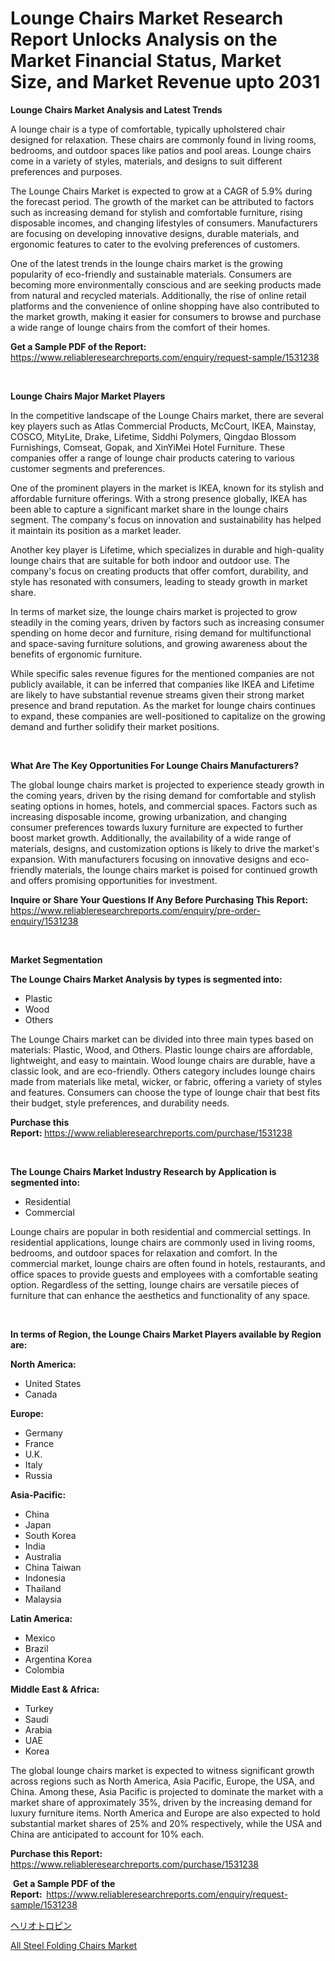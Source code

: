 <p><h1>Lounge Chairs Market Research Report Unlocks Analysis on the Market Financial Status, Market Size, and Market Revenue upto 2031</h1></p><p><strong>Lounge Chairs Market Analysis and Latest Trends</strong></p>
<p><p>A lounge chair is a type of comfortable, typically upholstered chair designed for relaxation. These chairs are commonly found in living rooms, bedrooms, and outdoor spaces like patios and pool areas. Lounge chairs come in a variety of styles, materials, and designs to suit different preferences and purposes.</p><p>The Lounge Chairs Market is expected to grow at a CAGR of 5.9% during the forecast period. The growth of the market can be attributed to factors such as increasing demand for stylish and comfortable furniture, rising disposable incomes, and changing lifestyles of consumers. Manufacturers are focusing on developing innovative designs, durable materials, and ergonomic features to cater to the evolving preferences of customers. </p><p>One of the latest trends in the lounge chairs market is the growing popularity of eco-friendly and sustainable materials. Consumers are becoming more environmentally conscious and are seeking products made from natural and recycled materials. Additionally, the rise of online retail platforms and the convenience of online shopping have also contributed to the market growth, making it easier for consumers to browse and purchase a wide range of lounge chairs from the comfort of their homes.</p></p>
<p><strong>Get a Sample PDF of the Report:&nbsp;</strong> <a href="https://www.reliableresearchreports.com/enquiry/request-sample/1531238">https://www.reliableresearchreports.com/enquiry/request-sample/1531238</a></p>
<p>&nbsp;</p>
<p><strong>Lounge Chairs Major Market Players</strong></p>
<p><p>In the competitive landscape of the Lounge Chairs market, there are several key players such as Atlas Commercial Products, McCourt, IKEA, Mainstay, COSCO, MityLite, Drake, Lifetime, Siddhi Polymers, Qingdao Blossom Furnishings, Comseat, Gopak, and XinYiMei Hotel Furniture. These companies offer a range of lounge chair products catering to various customer segments and preferences.</p><p>One of the prominent players in the market is IKEA, known for its stylish and affordable furniture offerings. With a strong presence globally, IKEA has been able to capture a significant market share in the lounge chairs segment. The company's focus on innovation and sustainability has helped it maintain its position as a market leader.</p><p>Another key player is Lifetime, which specializes in durable and high-quality lounge chairs that are suitable for both indoor and outdoor use. The company's focus on creating products that offer comfort, durability, and style has resonated with consumers, leading to steady growth in market share.</p><p>In terms of market size, the lounge chairs market is projected to grow steadily in the coming years, driven by factors such as increasing consumer spending on home decor and furniture, rising demand for multifunctional and space-saving furniture solutions, and growing awareness about the benefits of ergonomic furniture.</p><p>While specific sales revenue figures for the mentioned companies are not publicly available, it can be inferred that companies like IKEA and Lifetime are likely to have substantial revenue streams given their strong market presence and brand reputation. As the market for lounge chairs continues to expand, these companies are well-positioned to capitalize on the growing demand and further solidify their market positions.</p></p>
<p>&nbsp;</p>
<p><strong>What Are The Key Opportunities For Lounge Chairs Manufacturers?</strong></p>
<p><p>The global lounge chairs market is projected to experience steady growth in the coming years, driven by the rising demand for comfortable and stylish seating options in homes, hotels, and commercial spaces. Factors such as increasing disposable income, growing urbanization, and changing consumer preferences towards luxury furniture are expected to further boost market growth. Additionally, the availability of a wide range of materials, designs, and customization options is likely to drive the market's expansion. With manufacturers focusing on innovative designs and eco-friendly materials, the lounge chairs market is poised for continued growth and offers promising opportunities for investment.</p></p>
<p><strong>Inquire or Share Your Questions If Any Before Purchasing This Report:</strong> <a href="https://www.reliableresearchreports.com/enquiry/pre-order-enquiry/1531238">https://www.reliableresearchreports.com/enquiry/pre-order-enquiry/1531238</a></p>
<p>&nbsp;</p>
<p><strong>Market Segmentation</strong></p>
<p><strong>The Lounge Chairs Market Analysis by types is segmented into:</strong></p>
<p><ul><li>Plastic</li><li>Wood</li><li>Others</li></ul></p>
<p><p>The Lounge Chairs market can be divided into three main types based on materials: Plastic, Wood, and Others. Plastic lounge chairs are affordable, lightweight, and easy to maintain. Wood lounge chairs are durable, have a classic look, and are eco-friendly. Others category includes lounge chairs made from materials like metal, wicker, or fabric, offering a variety of styles and features. Consumers can choose the type of lounge chair that best fits their budget, style preferences, and durability needs.</p></p>
<p><strong>Purchase this Report:&nbsp;</strong><a href="https://www.reliableresearchreports.com/purchase/1531238">https://www.reliableresearchreports.com/purchase/1531238</a></p>
<p>&nbsp;</p>
<p><strong>The Lounge Chairs Market Industry Research by Application is segmented into:</strong></p>
<p><ul><li>Residential</li><li>Commercial</li></ul></p>
<p><p>Lounge chairs are popular in both residential and commercial settings. In residential applications, lounge chairs are commonly used in living rooms, bedrooms, and outdoor spaces for relaxation and comfort. In the commercial market, lounge chairs are often found in hotels, restaurants, and office spaces to provide guests and employees with a comfortable seating option. Regardless of the setting, lounge chairs are versatile pieces of furniture that can enhance the aesthetics and functionality of any space.</p></p>
<p>&nbsp;</p>
<p><strong>In terms of Region, the Lounge Chairs Market Players available by Region are:</strong></p>
<p>
    <p> <strong> North America: </strong>
        <ul>
            <li>United States</li>
            <li>Canada</li>
        </ul>
        </p> 
    <p> <strong> Europe: </strong>
        <ul>
            <li>Germany</li>
            <li>France</li>
            <li>U.K.</li>
            <li>Italy</li>
            <li>Russia</li>
        </ul>
        </p> 
    <p> <strong> Asia-Pacific: </strong>
        <ul>
            <li>China</li>
            <li>Japan</li>
            <li>South Korea</li>
            <li>India</li>
            <li>Australia</li>
            <li>China Taiwan</li>
            <li>Indonesia</li>
            <li>Thailand</li>
            <li>Malaysia</li>
        </ul>
        </p> 
    <p> <strong> Latin America: </strong>
        <ul>
            <li>Mexico</li>
            <li>Brazil</li>
            <li>Argentina Korea</li>
            <li>Colombia</li>
        </ul>
        </p> 
    <p> <strong> Middle East & Africa: </strong>
        <ul>
            <li>Turkey</li>
            <li>Saudi</li>
            <li>Arabia</li>
            <li>UAE</li>
            <li>Korea</li>
        </ul>
    </p>
    </p>
<p><p>The global lounge chairs market is expected to witness significant growth across regions such as North America, Asia Pacific, Europe, the USA, and China. Among these, Asia Pacific is projected to dominate the market with a market share of approximately 35%, driven by the increasing demand for luxury furniture items. North America and Europe are also expected to hold substantial market shares of 25% and 20% respectively, while the USA and China are anticipated to account for 10% each.</p></p>
<p><strong>Purchase this Report: </strong><a href="https://www.reliableresearchreports.com/purchase/1531238">https://www.reliableresearchreports.com/purchase/1531238</a></p>
<p>&nbsp;<strong>Get a Sample PDF of the Report:&nbsp;&nbsp;</strong><a href="https://www.reliableresearchreports.com/enquiry/request-sample/1531238">https://www.reliableresearchreports.com/enquiry/request-sample/1531238</a></p>
<p><strong></strong></p>
<p><p><a href="https://github.com/oqoeusbvpadwjs08/Market-Research-Report-List-1/blob/main/66041143785.md">ヘリオトロピン</a></p><p><a href="https://github.com/RichRobinson5/Market-Research-Report-List-4/blob/main/all-steel-folding-chairs-market.md">All Steel Folding Chairs Market</a></p></p>